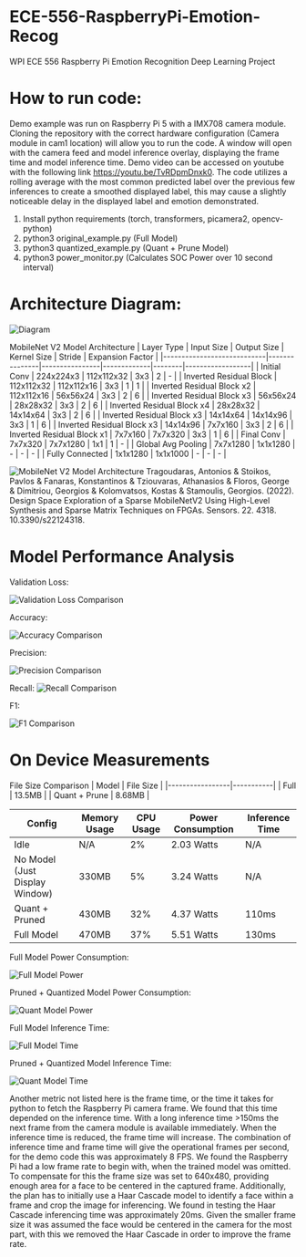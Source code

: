 # ECE-556-RaspberryPi-Emotion-Recog
WPI ECE 556 Raspberry Pi Emotion Recognition Deep Learning Project

# How to run code:

Demo example was run on Raspberry Pi 5 with a IMX708 camera module. Cloning the repository with the correct hardware configuration (Camera module in cam1 location) will allow you to run the code. A window will open with the camera feed and model inference overlay, displaying the frame time and model inference time. Demo video can be accessed on youtube with the following link https://youtu.be/TvRDpmDnxk0. The code utilizes a rolling average with the most common predicted label over the previous few inferences to create a smoothed displayed label, this may cause a slightly noticeable delay in the displayed label and emotion demonstrated.

1. Install python requirements (torch, transformers, picamera2, opencv-python)
2. python3 original_example.py (Full Model)
3. python3 quantized_example.py (Quant + Prune Model)
4. python3 power_monitor.py (Calculates SOC Power over 10 second interval)

# Architecture Diagram:
![Diagram](Model_architecture.PNG)

MobileNet V2 Model Architecture
| Layer Type                  | Input Size    | Output Size   | Kernel Size | Stride | Expansion Factor |
|----------------------------|---------------|----------------|-------------|--------|------------------|
| Initial Conv               | 224x224x3     | 112x112x32     | 3x3         | 2      | -                |
| Inverted Residual Block    | 112x112x32    | 112x112x16     | 3x3         | 1      | 1                |
| Inverted Residual Block x2 | 112x112x16    | 56x56x24       | 3x3         | 2      | 6                |
| Inverted Residual Block x3 | 56x56x24      | 28x28x32       | 3x3         | 2      | 6                |
| Inverted Residual Block x4 | 28x28x32      | 14x14x64       | 3x3         | 2      | 6                |
| Inverted Residual Block x3 | 14x14x64      | 14x14x96       | 3x3         | 1      | 6                |
| Inverted Residual Block x3 | 14x14x96      | 7x7x160        | 3x3         | 2      | 6                |
| Inverted Residual Block x1 | 7x7x160       | 7x7x320        | 3x3         | 1      | 6                |
| Final Conv                 | 7x7x320       | 7x7x1280       | 1x1         | 1      | -                |
| Global Avg Pooling         | 7x7x1280      | 1x1x1280       | -           | -      | -                |
| Fully Connected            | 1x1x1280      | 1x1x1000       | -           | -      | -                |

![MobileNet V2 Model Architecture](The-architecture-of-MobileNetV2-DNN.png)
Tragoudaras, Antonios & Stoikos, Pavlos & Fanaras, Konstantinos & Tziouvaras, Athanasios & Floros, George & Dimitriou, Georgios & Kolomvatsos, Kostas & Stamoulis, Georgios. (2022). Design Space Exploration of a Sparse MobileNetV2 Using High-Level Synthesis and Sparse Matrix Techniques on FPGAs. Sensors. 22. 4318. 10.3390/s22124318. 

# Model Performance Analysis

Validation Loss:

![Validation Loss Comparison](validation_loss_comparison.png)

Accuracy:

![Accuracy Comparison](accuracy_comparison.png)

Precision:

![Precision Comparison](precision_comparison.png)

Recall:
![Recall Comparison](recall_comparison.png)

F1:

![F1 Comparison](f1_comparison.png)

# On Device Measurements

File Size Comparison
| Model           | File Size |
|-----------------|-----------|
| Full            | 13.5MB    |
| Quant + Prune   | 8.68MB    |

| Config                         | Memory Usage | CPU Usage | Power Consumption | Inference Time |
|-------------------------------|--------------|-----------|-------------------|----------------|
| Idle                          | N/A          | 2%        | 2.03 Watts        | N/A            |
| No Model (Just Display Window)| 330MB        | 5%        | 3.24 Watts        | N/A            |
| Quant + Pruned                | 430MB        | 32%       | 4.37 Watts        | 110ms          |
| Full Model                    | 470MB        | 37%       | 5.51 Watts        | 130ms          |

Full Model Power Consumption:

![Full Model Power](full_power.png)

Pruned + Quantized Model Power Consumption:

![Quant Model Power](quant_power.png)

Full Model Inference Time:

![Full Model Time](full_time.png)

Pruned + Quantized Model Inference Time:

![Quant Model Time](quant_time.png)

Another metric not listed here is the frame time, or the time it takes for python to fetch the Raspberry Pi camera frame. We found that this time depended on the inference time. With a long inference time >150ms the next frame from the camera module is available immediately. When the inference time is reduced, the frame time will increase. The combination of inference time and frame time will give the operational frames per second, for the demo code this was approximately 8 FPS. We found the Raspberry Pi had a low frame rate to begin with, when the trained model was omitted. To compensate for this the frame size was set to 640x480, providing enough area for a face to be centered in the captured frame. Additionally, the plan has to initially use a Haar Cascade model to identify a face within a frame and crop the image for inferencing. We found in testing the Haar Cascade inferencing time was approximately 20ms. Given the smaller frame size it was assumed the face would be centered in the camera for the most part, with this we removed the Haar Cascade in order to improve the frame rate.
